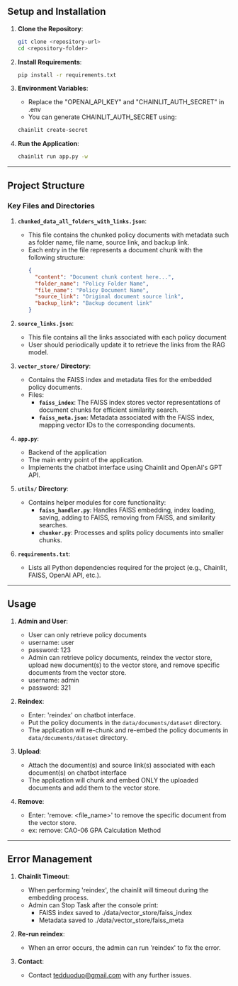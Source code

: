 ## **Setup and Installation**

1. **Clone the Repository**:
   ```bash
   git clone <repository-url>
   cd <repository-folder>
   ```

2. **Install Requirements**:
   ```bash
   pip install -r requirements.txt
   ```

3. **Environment Variables**:
   - Replace the "OPENAI_API_KEY" and "CHAINLIT_AUTH_SECRET" in .env
   - You can generate CHAINLIT_AUTH_SECRET using: 
    ```bash
   chainlit create-secret
   ```

4. **Run the Application**:
   ```bash
   chainlit run app.py -w
   ```

---

## **Project Structure**

### **Key Files and Directories**

1. **`chunked_data_all_folders_with_links.json`**:
   - This file contains the chunked policy documents with metadata such as folder name, file name, source link, and backup link.
   - Each entry in the file represents a document chunk with the following structure:
     ```json
     {
       "content": "Document chunk content here...",
       "folder_name": "Policy Folder Name",
       "file_name": "Policy Document Name",
       "source_link": "Original document source link",
       "backup_link": "Backup document link"
     }
     ```

1. **`source_links.json`**:
   - This file contains all the links associated with each policy document
   - User should periodically update it to retrieve the links from the RAG model.  

2. **`vector_store/` Directory**:
   - Contains the FAISS index and metadata files for the embedded policy documents.
   - Files:
     - **`faiss_index`**: The FAISS index stores vector representations of document chunks for efficient similarity search.
     - **`faiss_meta.json`**: Metadata associated with the FAISS index, mapping vector IDs to the corresponding documents.

3. **`app.py`**:
   - Backend of the application
   - The main entry point of the application.
   - Implements the chatbot interface using Chainlit and OpenAI's GPT API.

4. **`utils/` Directory**:
   - Contains helper modules for core functionality:
     - **`faiss_handler.py`**: Handles FAISS embedding, index loading, saving, adding to FAISS, removing from FAISS, and similarity searches.
     - **`chunker.py`**: Processes and splits policy documents into smaller chunks.

5. **`requirements.txt`**:
   - Lists all Python dependencies required for the project (e.g., Chainlit, FAISS, OpenAI API, etc.).

---

## **Usage**

1. **Admin and User**:
   - User can only retrieve policy documents
    - username: user
    - password: 123
   - Admin can retrieve policy documents, reindex the vector store, upload new document(s) to the vector store, and remove specific documents from the vector store.
    - username: admin
    - password: 321

2. **Reindex**:
   - Enter: 'reindex' on chatbot interface.
   - Put the policy documents in the `data/documents/dataset` directory.
   - The application will re-chunk and re-embed the policy documents in `data/documents/dataset` directory.

3. **Upload**:
   - Attach the document(s) and source link(s) associated with each document(s) on chatbot interface
   - The application will chunk and embed ONLY the uploaded documents and add them to the vector store.

4. **Remove**:
   - Enter: 'remove: <file_name>' to remove the specific document from the vector store.
   - ex: remove: CAO-06 GPA Calculation Method
---

## **Error Management**

1. **Chainlit Timeout**:
   - When performing 'reindex', the chainlit will timeout during the embedding process.
   - Admin can Stop Task after the console print: 
      - FAISS index saved to ./data/vector_store/faiss_index
      - Metadata saved to ./data/vector_store/faiss_meta

2. **Re-run reindex**:
   - When an error occurs, the admin can run 'reindex' to fix the error.

3. **Contact**:
   - Contact tedduoduo@gmail.com with any further issues.
